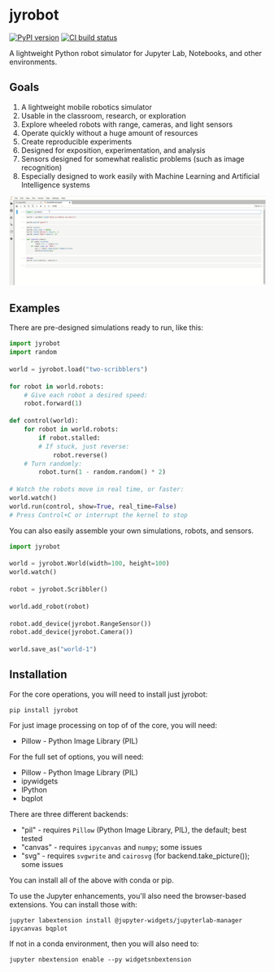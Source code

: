 # jyrobot

[![PyPI version](https://badge.fury.io/py/jyrobot.svg)](https://badge.fury.io/py/jyrobot) [![CI build status](https://img.shields.io/circleci/build/github/Calysto/jyrobot)](https://app.circleci.com/pipelines/github/Calysto/jyrobot)

A lightweight Python robot simulator for Jupyter Lab, Notebooks,
and other environments.

## Goals

1. A lightweight mobile robotics simulator
2. Usable in the classroom, research, or exploration
3. Explore wheeled robots with range, cameras, and light sensors
4. Operate quickly without a huge amount of resources
5. Create reproducible experiments
6. Designed for exposition, experimentation, and analysis
7. Sensors designed for somewhat realistic problems (such as image recognition)
8. Especially designed to work easily with Machine Learning and Artificial Intelligence systems

![A duck robot](docs/images/duck-scribbler.gif)

## Examples

There are pre-designed simulations ready to run, like this:

```python
import jyrobot
import random

world = jyrobot.load("two-scribblers")

for robot in world.robots:
    # Give each robot a desired speed:
    robot.forward(1)

def control(world):
    for robot in world.robots:
        if robot.stalled:
	    # If stuck, just reverse:
            robot.reverse()
	# Turn randomly:
        robot.turn(1 - random.random() * 2)

# Watch the robots move in real time, or faster:
world.watch()
world.run(control, show=True, real_time=False)
# Press Control+C or interrupt the kernel to stop
```

You can also easily assemble your own simulations, robots, and sensors.

```python
import jyrobot

world = jyrobot.World(width=100, height=100)
world.watch()

robot = jyrobot.Scribbler()

world.add_robot(robot)

robot.add_device(jyrobot.RangeSensor())
robot.add_device(jyrobot.Camera())

world.save_as("world-1")
```

## Installation

For the core operations, you will need to install just jyrobot:

```shell
pip install jyrobot
```

For just image processing on top of of the core, you will need:

* Pillow - Python Image Library (PIL)

For the full set of options, you will need:

* Pillow - Python Image Library (PIL)
* ipywidgets
* IPython
* bqplot

There are three different backends:

* "pil" - requires `Pillow` (Python Image Library, PIL), the default; best tested
* "canvas" - requires `ipycanvas` and `numpy`; some issues
* "svg" - requires `svgwrite` and `cairosvg` (for backend.take_picture()); some issues

You can install all of the above with conda or pip.

To use the Jupyter enhancements, you'll also need the browser-based
extensions. You can install those with:

```
jupyter labextension install @jupyter-widgets/jupyterlab-manager ipycanvas bqplot
```

If not in a conda environment, then you will also need to:

```
jupyter nbextension enable --py widgetsnbextension
```
